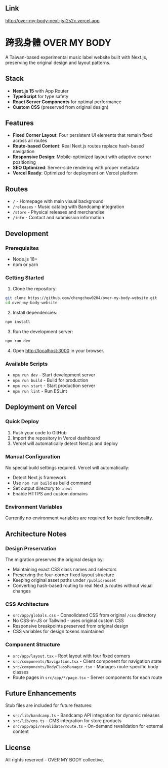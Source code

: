 ## Link
http://over-my-body-next-js-2s2c.vercel.app 

# 跨我身體 OVER MY BODY

A Taiwan-based experimental music label website built with Next.js, preserving the original design and layout patterns.

## Stack

- **Next.js 15** with App Router
- **TypeScript** for type safety
- **React Server Components** for optimal performance
- **Custom CSS** (preserved from original design)

## Features

- **Fixed Corner Layout**: Four persistent UI elements that remain fixed across all routes
- **Route-based Content**: Real Next.js routes replace hash-based navigation
- **Responsive Design**: Mobile-optimized layout with adaptive corner positioning
- **SEO Optimized**: Server-side rendering with proper metadata
- **Vercel Ready**: Optimized for deployment on Vercel platform

## Routes

- `/` - Homepage with main visual background
- `/releases` - Music catalog with Bandcamp integration
- `/store` - Physical releases and merchandise
- `/info` - Contact and submission information

## Development

### Prerequisites

- Node.js 18+ 
- npm or yarn

### Getting Started

1. Clone the repository:
```bash
git clone https://github.com/chengchew0204/over-my-body-website.git
cd over-my-body-website
```

2. Install dependencies:
```bash
npm install
```

3. Run the development server:
```bash
npm run dev
```

4. Open [http://localhost:3000](http://localhost:3000) in your browser.

### Available Scripts

- `npm run dev` - Start development server
- `npm run build` - Build for production
- `npm run start` - Start production server
- `npm run lint` - Run ESLint

## Deployment on Vercel

### Quick Deploy

1. Push your code to GitHub
2. Import the repository in Vercel dashboard
3. Vercel will automatically detect Next.js and deploy

### Manual Configuration

No special build settings required. Vercel will automatically:
- Detect Next.js framework
- Use `npm run build` as build command
- Set output directory to `.next`
- Enable HTTPS and custom domains

### Environment Variables

Currently no environment variables are required for basic functionality.

## Architecture Notes

### Design Preservation

The migration preserves the original design by:
- Maintaining exact CSS class names and selectors
- Preserving the four-corner fixed layout structure  
- Keeping original asset paths under `/public/asset`
- Converting hash-based routing to real Next.js routes without visual changes

### CSS Architecture

- `src/app/globals.css` - Consolidated CSS from original `/css` directory
- No CSS-in-JS or Tailwind - uses original custom CSS
- Responsive breakpoints preserved from original design
- CSS variables for design tokens maintained

### Component Structure

- `src/app/layout.tsx` - Root layout with four fixed corners
- `src/components/Navigation.tsx` - Client component for navigation state
- `src/components/BodyClassManager.tsx` - Manages route-specific body classes
- Route pages in `src/app/*/page.tsx` - Server components for each route

## Future Enhancements

Stub files are included for future features:

- `src/lib/bandcamp.ts` - Bandcamp API integration for dynamic releases
- `src/lib/cms.ts` - CMS integration for store products
- `src/app/api/revalidate/route.ts` - On-demand revalidation for external content

## License

All rights reserved - OVER MY BODY collective.
